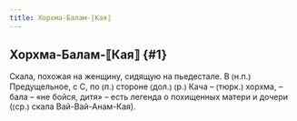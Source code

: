```yaml
---
title: Хорхма-Балам-⟦Кая⟧
---
```

## Хорхма-Балам-⟦Кая⟧ {#1}

Скала, похожая на женщину, сидящую на пьедестале. В ⦅н.п.⦆ Предущельное, с С, по ⦅п.⦆ стороне ⦅дол.⦆ ⦅р.⦆ Кача – ⦅тюрк.⦆ хорхма, – бала – «не бойся, дитя» – есть легенда о похищенных матери и дочери (⦅ср.⦆ скала Вай-Вай-Анам-Кая).
